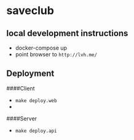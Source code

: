 # saveclub

## local development instructions
* docker-compose up
* point browser to `http://lvh.me/`

## Deployment
####Client
* `make deploy.web`
*
####Server
* `make deploy.api`
